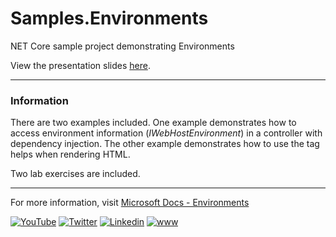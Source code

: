# Samples.Environments
NET Core sample project demonstrating Environments

View the presentation slides [here](NET%20Fundamentals%20-%20Environments.pdf).

---

### Information

There are two examples included. One example demonstrates how to access environment information (*IWebHostEnvironment*) in a controller with dependency injection. The other example demonstrates how to use the tag helps when rendering HTML.

Two lab exercises are included.

---

For more information, visit [Microsoft Docs - Environments](https://docs.microsoft.com/en-us/aspnet/core/fundamentals/environments)

[![YouTube](https://bradthecoder.github.io/images/social/Youtube_32x32.png)](https://www.youtube.com/channel/UCTuzKuNSTcGibER64p-SGxA) 
[![Twitter](https://bradthecoder.github.io/images/social/Twitter_32x32.png)](https://twitter.com/bradthecoder) 
[![Linkedin](https://bradthecoder.github.io/images/social/Linkedin_32x32.png)](https://www.linkedin.com/in/bradthecoder/)
[![www](https://bradthecoder.github.io/images/social/brad-the-coder_32x32.png)](https://bradthecoder.github.io/)
